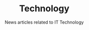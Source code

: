 ---
layout: tag_index
title: Technology
tag: Technology
subtitle: News articles related to IT Technology
permalink: /tags/technology/
---
